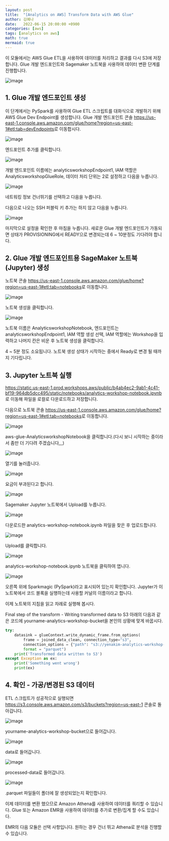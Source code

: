 ```yaml
---
layout: post
title:  "[Analytics on AWS] Transform Data with AWS Glue"
author: 김예나
date:   2022-06-15 20:00:00 +0900
categories: [aws]
tags: [analytics on aws]
math: true
mermaid: true
---
```



이 모듈에서는 AWS Glue ETL을 사용하여 데이터를 처리하고 결과를 다시 S3에 저장합니다. Glue 개발 엔드포인트와 Sagemaker 노트북을 사용하여 데이터 변환 단계를 진행합니다.


![image](https://user-images.githubusercontent.com/80688900/173813630-a01ef4ee-5797-419e-aa7f-fc537e5df51f.png)


## 1\. Glue 개발 엔드포인트 생성


이 단계에서는 PySpark를 사용하여 Glue ETL 스크립트를 대화식으로 개발하기 위해 AWS Glue Dev Endpoint를 생성합니다. Glue 개발 엔드포인트 콘솔 <https://us-east-1.console.aws.amazon.com/glue/home?region=us-east-1#etl:tab=devEndpoints>로 이동합시다.


![image](https://user-images.githubusercontent.com/80688900/173814061-314eed8c-7d3d-44bb-a31a-542ed03c6b09.png)


엔드포인트 추가를 클릭합니다.


![image](https://user-images.githubusercontent.com/80688900/173814721-a5e3ea9d-8c9d-4a40-a9a6-8c4c027befab.png)


개발 엔드포인트 이름에는 analyticsworkshopEndpoint1, IAM 역할은 AnalyticsworkshopGlueRole, 데이터 처리 단위는 2로 설정하고 다음을 누릅니다.


![image](https://user-images.githubusercontent.com/80688900/173815049-d51572f1-c04f-4bf9-a165-bc1a4d0c4263.png)


네트워킹 정보 건너뛰기를 선택하고 다음을 누릅니다.


다음으로 나오는 SSH 퍼블릭 키 추가는 하지 않고 다음을 누릅니다.


![image](https://user-images.githubusercontent.com/80688900/173815450-aca1e17a-868c-444a-925c-1c1bc221e7b3.png)


마지막으로 설정을 확인한 후 마침을 누릅니다. 새로운 Glue 개발 엔드포인트가 가동되면 상태가 PROVISIONING에서 READY으로 변경되는데 6 ~ 10분정도 기다려야 합니다.


## 2\. Glue 개발 엔드포인트용 SageMaker 노트북 (Jupyter) 생성


노트북 콘솔 <https://us-east-1.console.aws.amazon.com/glue/home?region=us-east-1#etl:tab=notebooks>로 이동합니다.


![image](https://user-images.githubusercontent.com/80688900/173826695-ea8f3883-4927-4551-8502-bbaaf4428353.png)


노트북 생성을 클릭합니다.


![image](https://user-images.githubusercontent.com/80688900/173827014-2ff03766-de23-4a50-b079-feebf3308464.png)


노트북 이름은 AnalyticsworkshopNotebook, 엔드포인트는 analyticsworkshopEndpoint1, IAM 역할 생성 선택, IAM 역할에는 Workshop을 입력하고 나머지 칸은 비운 후 노트북 생성을 클릭합니다.


4 ~ 5분 정도 소요됩니다. 노트북 생성 상태가 시작하는 중에서 Ready로 변경 될 때까지 기다립니다.


## 3\. Jupyter 노트북 실행


<https://static.us-east-1.prod.workshops.aws/public/b4ab4ec2-9ab1-4c41-bf19-964db5dcc495/static/notebooks/analytics-workshop-notebook.ipynb>로 이동해 파일을 로컬로 다운로드하고 저장합니다.


다음으로 노트북 콘솔 <https://us-east-1.console.aws.amazon.com/glue/home?region=us-east-1#etl:tab=notebooks>로 이동합니다.


![image](https://user-images.githubusercontent.com/80688900/173827946-97d96779-0018-4ee0-b4cf-f991444738ec.png)


aws-glue-AnalyticsworkshopNotebook을 클릭합니다.(다시 보니 시작하는 중이라서 좀만 더 기다려 주겠습니다,,,)


![image](https://user-images.githubusercontent.com/80688900/173828392-4dcbf218-0ba1-4134-ad07-40095e2087f8.png)


열기를 눌러줍니다.


![image](https://user-images.githubusercontent.com/80688900/173828552-428c8670-b4d9-49b1-b99e-686be9a9fde3.png)


요금이 부과된다고 합니다.


![image](https://user-images.githubusercontent.com/80688900/173828923-21f1c4eb-3e28-422b-bfec-3a34b9ca5d1e.png)


Sagemaker Jupyter 노트북에서 Upload를 누릅니다.


![image](https://user-images.githubusercontent.com/80688900/173829146-2ae41297-1bb1-47db-964d-ff14cc7edcd7.png)


다운로드한 analytics-workshop-notebook.ipynb 파일을 찾은 후 업로드합니다.


![image](https://user-images.githubusercontent.com/80688900/173829307-fb22a9a5-8ebc-4786-9424-690db8a8f733.png)


Upload를 클릭합니다.


![image](https://user-images.githubusercontent.com/80688900/173829440-72204d97-1a22-4330-877b-66847a2b39c6.png)


analytics-workshop-notebook.ipynb 노트북을 클릭하여 엽니다.


![image](https://user-images.githubusercontent.com/80688900/173829778-b489c603-303a-4cfb-b408-6f9f34fc47cc.png)


오른쪽 위에 Sparkmagic (PySpark)라고 표시되어 있는지 확인합니다. Jupyter가 이 노트북에서 코드 블록을 실행하는데 사용할 커널의 이름이라고 합니다.


이제 노트북의 지침을 읽고 차례로 실행해 봅시다.


Final step of the transform - Writing transformed data to S3 아래의 다음과 같은 코드에 yourname-analytics-workshop-bucket을 본인의 상황에 맞게 바꿉시다.


```python
try:
    datasink = glueContext.write_dynamic_frame.from_options(
        frame = joined_data_clean, connection_type="s3",
        connection_options = {"path": "s3://yenakim-analytics-workshop-bucket/data/processed-data/"},
        format = "parquet")
    print('Transformed data written to S3')
except Exception as ex:
    print('Something went wrong')
    print(ex)
```


## 4\. 확인 - 가공/변경된 S3 데이터


ETL 스크립트가 성공적으로 실행되면 <https://s3.console.aws.amazon.com/s3/buckets?region=us-east-1> 콘솔로 돌아갑니다.


![image](https://user-images.githubusercontent.com/80688900/173834768-4130199c-f53c-4d63-b10e-c7d94dd4eca8.png)


yourname-analytics-workshop-bucket으로 들어갑니다.


![image](https://user-images.githubusercontent.com/80688900/173835126-a2cf6d34-cd39-4030-887c-bae13c301b1a.png)


data로 들어갑니다.


![image](https://user-images.githubusercontent.com/80688900/173835298-41825813-a16b-40e3-b599-7938d3253006.png)


processed-data로 들어갑니다.


![image](https://user-images.githubusercontent.com/80688900/173835438-4591d810-78bf-4f1c-bb4b-51ca6f9150a9.png)


.parquet 파일들이 폴더에 잘 생성되었는지 확인합니다.


이제 데이터를 변환 했으므로 Amazon Athena를 사용하여 데이터를 쿼리할 수 있습니다. Glue 또는 Amazon EMR을 사용하여 데이터를 추가로 변환/집계 할 수도 있습니다.

EMR의 다음 모듈은 선택 사항입니다. 원하는 경우 건너 뛰고 Athena로 분석을 진행할 수 있습니다.